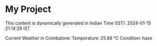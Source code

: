 # My Project

This content is dynamically generated in Indian Time (IST): 2024-01-15 21:14:29 IST


Current Weather in Coimbatore:
Temperature: 25.88 °C
Condition: haze

